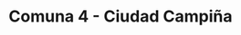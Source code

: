 ---
title: Comuna 4 - Ciudad Campiña
url: /comuna-4-ciudad-campina/
latitude: 5.334
longitude: -72.399
---
